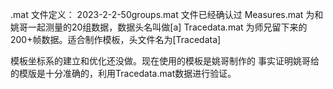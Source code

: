 .mat 文件定义：
2023-2-2-50groups.mat 文件已经确认过
Measures.mat 为和姚哥一起测量的20组数据，数据头名叫做[a]
Tracedata.mat 为师兄留下来的200+帧数据。适合制作模板，头文件名为[Tracedata]


模板坐标系的建立和优化还没做。现在使用的模板是姚哥制作的
事实证明姚哥给的模版是十分准确的，利用Tracedata.mat数据进行验证。
